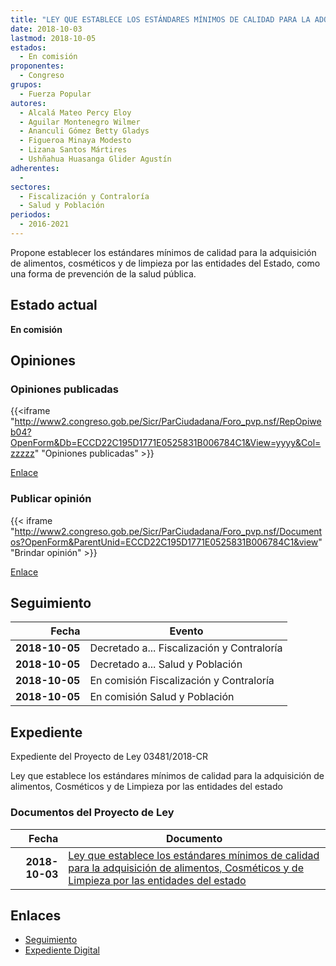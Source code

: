 ```yaml
---
title: "LEY QUE ESTABLECE LOS ESTÁNDARES MÍNIMOS DE CALIDAD PARA LA ADQUISICIÓN DE ALIMENTOS, COSMÉTICOS Y DE LIMPIEZA POR LAS ENTIDADES DEL ESTADO"
date: 2018-10-03
lastmod: 2018-10-05
estados: 
  - En comisión
proponentes: 
  - Congreso
grupos: 
  - Fuerza Popular
autores: 
  - Alcalá Mateo Percy Eloy
  - Aguilar Montenegro Wilmer
  - Ananculi Gómez Betty Gladys
  - Figueroa Minaya Modesto
  - Lizana Santos Mártires
  - Ushñahua Huasanga Glider Agustín
adherentes: 
  - 
sectores: 
  - Fiscalización y Contraloría
  - Salud y Población
periodos: 
  - 2016-2021
---
```


Propone establecer los estándares mínimos de calidad para la adquisición de alimentos, cosméticos y de limpieza por las entidades del Estado, como una forma de prevención de la salud pública.


## Estado actual

**En comisión**

## Opiniones

### Opiniones publicadas

{{<iframe "http://www2.congreso.gob.pe/Sicr/ParCiudadana/Foro_pvp.nsf/RepOpiweb04?OpenForm&Db=ECCD22C195D1771E0525831B006784C1&View=yyyy&Col=zzzzz" "Opiniones publicadas" >}}

[Enlace](http://www2.congreso.gob.pe/Sicr/ParCiudadana/Foro_pvp.nsf/RepOpiweb04?OpenForm&Db=ECCD22C195D1771E0525831B006784C1&View=yyyy&Col=zzzzz)
### Publicar opinión

{{< iframe "http://www2.congreso.gob.pe/Sicr/ParCiudadana/Foro_pvp.nsf/Documentos?OpenForm&ParentUnid=ECCD22C195D1771E0525831B006784C1&view" "Brindar opinión" >}}

[Enlace](http://www2.congreso.gob.pe/Sicr/ParCiudadana/Foro_pvp.nsf/Documentos?OpenForm&ParentUnid=ECCD22C195D1771E0525831B006784C1&view)

## Seguimiento

| Fecha | Evento |
|------:|--------|
| **2018-10-05** | Decretado a... Fiscalización y Contraloría|
| **2018-10-05** | Decretado a... Salud y Población|
| **2018-10-05** | En comisión Fiscalización y Contraloría|
| **2018-10-05** | En comisión Salud y Población|


## Expediente

Expediente del Proyecto de Ley 03481/2018-CR

Ley que establece los estándares mínimos de calidad para la adquisición de alimentos, Cosméticos y de Limpieza por las entidades del estado


### Documentos del Proyecto de Ley

| Fecha | Documento |
|------:|--------|
| **2018-10-03** | [Ley que establece los estándares mínimos de calidad para la adquisición de alimentos, Cosméticos y de Limpieza por las entidades del estado](http://www.leyes.congreso.gob.pe/Documentos/2016_2021/Proyectos_de_Ley_y_de_Resoluciones_Legislativas/PL0348120181003.pdf) |

## Enlaces 

- [Seguimiento](http://www2.congreso.gob.pe/Sicr/TraDocEstProc/CLProLey2016.nsf/f7fff46988ca05b1052578e100829cc7/46c01873028532a00525831b0064339f?OpenDocument)
- [Expediente Digital](http://www2.congreso.gob.pe/Sicr/TraDocEstProc/CLProLey2016.nsf/f7fff46988ca05b1052578e100829cc7/46c01873028532a00525831b0064339f?OpenDocument&Click=05257FB7005EB655.eb71d0cf91d8294e05256cdf006b5706/$Body/0.1C6C)
